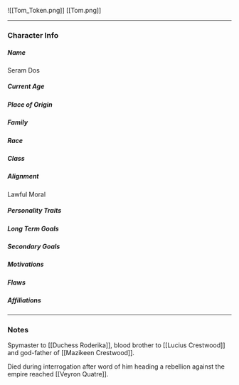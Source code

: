 ![[Tom_Token.png]]
[[Tom.png]]

---
### Character Info

##### Name 
Seram Dos

##### Current Age


##### Place of Origin


##### Family


##### Race


##### Class


##### Alignment
Lawful Moral

##### Personality Traits


##### Long Term Goals


##### Secondary Goals


##### Motivations


##### Flaws


##### Affiliations


---
### Notes
Spymaster to [[Duchess Roderika]], blood brother to [[Lucius Crestwood]] and god-father of [[Mazikeen Crestwood]].

Died during interrogation after word of him heading a rebellion against the empire reached [[Veyron Quatre]].